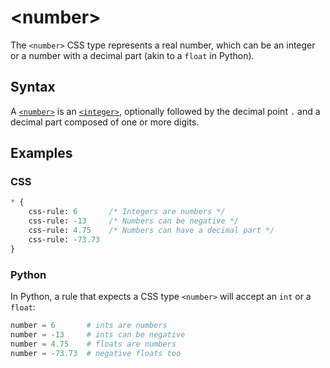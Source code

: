 # &lt;number&gt;

The `<number>` CSS type represents a real number, which can be an integer or a number with a decimal part (akin to a `float` in Python).

## Syntax

A [`<number>`](/css_types/number) is an [`<integer>`](/css_types/integer), optionally followed by the decimal point `.` and a decimal part composed of one or more digits.

## Examples

### CSS

```sass
* {
    css-rule: 6       /* Integers are numbers */
    css-rule: -13     /* Numbers can be negative */
    css-rule: 4.75    /* Numbers can have a decimal part */
    css-rule: -73.73
}
```

### Python

In Python, a rule that expects a CSS type `<number>` will accept an `int` or a `float`:

```py
number = 6       # ints are numbers
number = -13     # ints can be negative
number = 4.75    # floats are numbers
number = -73.73  # negative floats too
```
